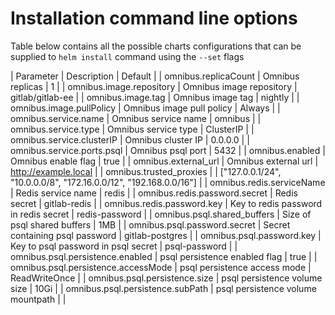 # Installation command line options

Table below contains all the possible charts configurations that can be supplied to `helm install` command using the `--set` flags

| Parameter                           | Description                           | Default                                                           |
| omnibus.replicaCount                | Omnibus replicas                      | 1                                                                 |
| omnibus.image.repository            | Omnibus image repository              | gitlab/gitlab-ee                                                  |
| omnibus.image.tag                   | Omnibus image tag                     | nightly                                                           |
| omnibus.image.pullPolicy            | Omnibus image pull policy             | Always                                                            |
| omnibus.service.name                | Omnibus service name                  | omnibus                                                           |
| omnibus.service.type                | Omnibus service type                  | ClusterIP                                                         |
| omnibus.service.clusterIP           | Omnibus cluster IP                    | 0.0.0.0                                                           |
| omnibus.service.ports.psql          | Omnibus psql port                     | 5432                                                              |
| omnibus.enabled                     | Omnibus enable flag                   | true                                                              |
| omnibus.external_url                | Omnibus external url                  | http://example.local                                              |
| omnibus.trusted_proxies             |                                       | ["127.0.0.1/24", "10.0.0.0/8", "172.16.0.0/12", "192.168.0.0/16"] |
| omnibus.redis.serviceName           | Redis service name                    | redis                                                             |
| omnibus.redis.password.secret       | Redis secret                          | gitlab-redis                                                      |
| omnibus.redis.password.key          | Key to redis password in redis secret | redis-password                                                    |
| omnibus.psql.shared_buffers         | Size of psql shared buffers           | 1MB                                                               |
| omnibus.psql.password.secret        | Secret containing psql password       | gitlab-postgres                                                   |
| omnibus.psql.password.key           | Key to psql password in psql secret   | psql-password                                                     |
| omnibus.psql.persistence.enabled    | psql persistence enabled flag         | true                                                              |
| omnibus.psql.persistence.accessMode | psql persistence access mode          | ReadWriteOnce                                                     |
| omnibus.psql.persistence.size       | psql persistence volume size          | 10Gi                                                              |
| omnibus.psql.persistence.subPath    | psql persistence volume mountpath     |                                                                   |

